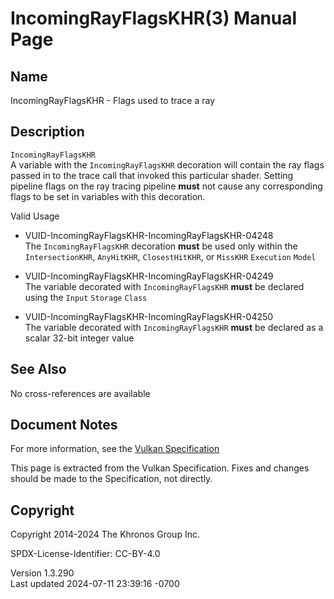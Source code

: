# IncomingRayFlagsKHR(3) Manual Page

## Name

IncomingRayFlagsKHR - Flags used to trace a ray



## <a href="#_description" class="anchor"></a>Description

`IncomingRayFlagsKHR`  
A variable with the `IncomingRayFlagsKHR` decoration will contain the
ray flags passed in to the trace call that invoked this particular
shader. Setting pipeline flags on the ray tracing pipeline **must** not
cause any corresponding flags to be set in variables with this
decoration.

Valid Usage

- <a href="#VUID-IncomingRayFlagsKHR-IncomingRayFlagsKHR-04248"
  id="VUID-IncomingRayFlagsKHR-IncomingRayFlagsKHR-04248"></a>
  VUID-IncomingRayFlagsKHR-IncomingRayFlagsKHR-04248  
  The `IncomingRayFlagsKHR` decoration **must** be used only within the
  `IntersectionKHR`, `AnyHitKHR`, `ClosestHitKHR`, or `MissKHR`
  `Execution` `Model`

- <a href="#VUID-IncomingRayFlagsKHR-IncomingRayFlagsKHR-04249"
  id="VUID-IncomingRayFlagsKHR-IncomingRayFlagsKHR-04249"></a>
  VUID-IncomingRayFlagsKHR-IncomingRayFlagsKHR-04249  
  The variable decorated with `IncomingRayFlagsKHR` **must** be declared
  using the `Input` `Storage` `Class`

- <a href="#VUID-IncomingRayFlagsKHR-IncomingRayFlagsKHR-04250"
  id="VUID-IncomingRayFlagsKHR-IncomingRayFlagsKHR-04250"></a>
  VUID-IncomingRayFlagsKHR-IncomingRayFlagsKHR-04250  
  The variable decorated with `IncomingRayFlagsKHR` **must** be declared
  as a scalar 32-bit integer value

## <a href="#_see_also" class="anchor"></a>See Also

No cross-references are available

## <a href="#_document_notes" class="anchor"></a>Document Notes

For more information, see the <a
href="https://registry.khronos.org/vulkan/specs/1.3-extensions/html/vkspec.html#IncomingRayFlagsKHR"
target="_blank" rel="noopener">Vulkan Specification</a>

This page is extracted from the Vulkan Specification. Fixes and changes
should be made to the Specification, not directly.

## <a href="#_copyright" class="anchor"></a>Copyright

Copyright 2014-2024 The Khronos Group Inc.

SPDX-License-Identifier: CC-BY-4.0

Version 1.3.290  
Last updated 2024-07-11 23:39:16 -0700
